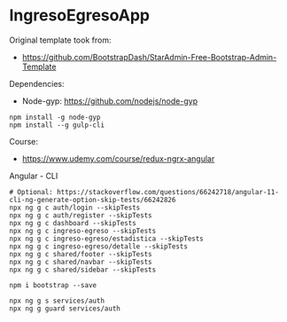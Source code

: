 # IngresoEgresoApp

Original template took from:
* https://github.com/BootstrapDash/StarAdmin-Free-Bootstrap-Admin-Template

Dependencies:
* Node-gyp: https://github.com/nodejs/node-gyp
```
npm install -g node-gyp
npm install --g gulp-cli
```


Course:
* https://www.udemy.com/course/redux-ngrx-angular

Angular - CLI
```shell
# Optional: https://stackoverflow.com/questions/66242718/angular-11-cli-ng-generate-option-skip-tests/66242826
npx ng g c auth/login --skipTests
npx ng g c auth/register --skipTests
npx ng g c dashboard --skipTests
npx ng g c ingreso-egreso --skipTests
npx ng g c ingreso-egreso/estadistica --skipTests
npx ng g c ingreso-egreso/detalle --skipTests
npx ng g c shared/footer --skipTests
npx ng g c shared/navbar --skipTests
npx ng g c shared/sidebar --skipTests

npm i bootstrap --save

npx ng g s services/auth
npx ng g guard services/auth

```
